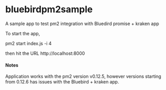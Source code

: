 # bluebirdpm2sample

A sample app to test pm2 integration with Bluedird promise + kraken app 


To start the app, 

pm2 start index.js -i 4

then hit the URL http://localhost:8000


#### Notes

Application works with the pm2 version v0.12.5, however versions starting from 0.12.6 has issues with the Bluebird + kraken app.


